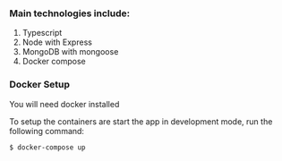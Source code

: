 ### Main technologies include:
1. Typescript
2. Node with Express
3. MongoDB with mongoose
4. Docker compose
### Docker Setup
You will need docker installed

To setup the containers are start the app in development mode, run the following command:

```bash
$ docker-compose up
```
